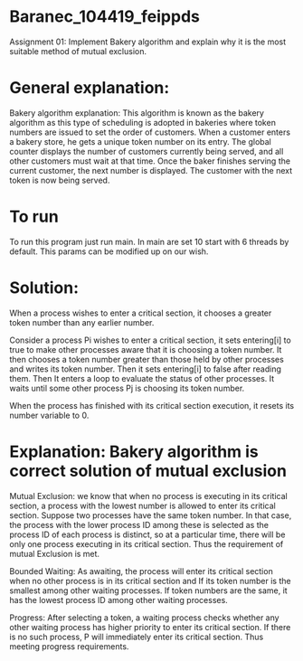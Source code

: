 # Baranec_104419_feippds

Assignment 01: Implement Bakery algorithm and explain why it is the most suitable method of mutual exclusion.

# General explanation: 
Bakery algorithm explanation: 
This algorithm is known as the bakery algorithm as this type of scheduling is adopted in bakeries where token numbers are issued to set the order of customers. 
When a customer enters a bakery store, he gets a unique token number on its entry. 
The global counter displays the number of customers currently being served, 
and all other customers must wait at that time. Once the baker finishes serving the current customer, 
the next number is displayed. The customer with the next token is now being served.

# To run
To run this program just run main. In main are set 10 start with 6 threads by default. This params can be modified up on our wish.

# Solution: 
When a process wishes to enter a critical section, it chooses a greater token number than any earlier number.

Consider a process Pi wishes to enter a critical section, it sets entering[i] to true to make other processes aware that it is choosing a token number. 
It then chooses a token number greater than those held by other processes and writes its token number. 
Then it sets entering[i] to false after reading them. Then It enters a loop to evaluate the status of other processes. 
It waits until some other process Pj is choosing its token number.

When the process has finished with its critical section execution, it resets its number variable to 0.

# Explanation: Bakery algorithm is correct solution of mutual exclusion 
Mutual Exclusion: we know that when no process is executing in its critical section, a process with the lowest number is allowed to enter its critical section. 
Suppose two processes have the same token number. In that case, the process with the lower process ID among these is selected as the process ID of each process is distinct,
so at a particular time, there will be only one process executing in its critical section. 
Thus the requirement of mutual Exclusion is met.

Bounded Waiting: As awaiting, the process will enter its critical section when no other process is in its critical section and
If its token number is the smallest among other waiting processes.
If token numbers are the same, it has the lowest process ID among other waiting processes.

Progress: After selecting a token, a waiting process checks whether any other waiting process has higher priority to enter its critical section. 
If there is no such process, P will immediately enter its critical section. Thus meeting progress requirements.